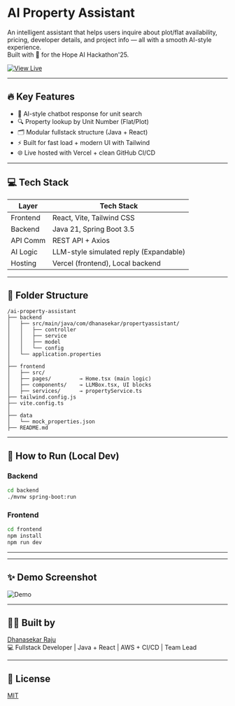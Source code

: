 # AI Property Assistant

An intelligent assistant that helps users inquire about plot/flat availability, pricing, developer details, and project info — all with a smooth AI-style experience.  
Built with 💙 for the Hope AI Hackathon'25.

[![View Live](https://img.shields.io/badge/View%20Live-%F0%9F%9A%80-blue?style=for-the-badge)](https://ai-property-assistant.vercel.app)

---

## 🔥 Key Features

- 🧠 AI-style chatbot response for unit search
- 🔍 Property lookup by Unit Number (Flat/Plot)
- 🗂️ Modular fullstack structure (Java + React)
- ⚡ Built for fast load + modern UI with Tailwind
- 🌐 Live hosted with Vercel + clean GitHub CI/CD

---

## 💻 Tech Stack

| Layer     | Tech Stack                            |
|-----------|----------------------------------------|
| Frontend  | React, Vite, Tailwind CSS              |
| Backend   | Java 21, Spring Boot 3.5               |
| API Comm  | REST API + Axios                       |
| AI Logic  | LLM-style simulated reply (Expandable) |
| Hosting   | Vercel (frontend), Local backend       |

---

## 📁 Folder Structure

```
/ai-property-assistant
├── backend
│   ├── src/main/java/com/dhanasekar/propertyassistant/
│   │   ├── controller
│   │   ├── service
│   │   ├── model
│   │   └── config
│   └── application.properties
│
├── frontend
│   ├── src/
│   ├── pages/         → Home.tsx (main logic)
│   ├── components/    → LLMBox.tsx, UI blocks
│   ├── services/      → propertyService.ts
├── tailwind.config.js
├── vite.config.ts
│
├── data
│   └── mock_properties.json
├── README.md
```

---

## 🚀 How to Run (Local Dev)

### Backend
```bash
cd backend
./mvnw spring-boot:run
```

### Frontend
```bash
cd frontend
npm install
npm run dev
```

---

---

## ✨ Demo Screenshot

![Demo](./![image](https://github.com/user-attachments/assets/bcd851c2-833d-4b56-a9dc-cd9b82434e0a))

---

## 👨‍💻 Built by

[Dhanasekar Raju](https://www.linkedin.com/in/dhanasekar-raju-20471341/)  
💻 Fullstack Developer | Java + React | AWS + CI/CD | Team Lead

---

## 📜 License

[MIT](./LICENSE)
